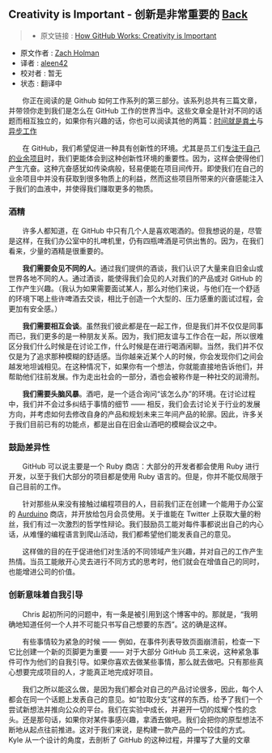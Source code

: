## Creativity is Important - 创新是非常重要的 [**Back**](./../translation.md)

> * 原文链接 : [How GitHub Works: Creativity is Important](https://zachholman.com/posts/how-github-works-creativity/)
* 原文作者 : [Zach Holman](https://zachholman.com/)
* 译者 : [aleen42](https://github.com/aleen42) 
* 校对者 : 暂无
* 状态 : 翻译中

&nbsp; &nbsp; &nbsp; &nbsp;你正在阅读的是 Github 如何工作系列的第三部分。该系列总共有三篇文章，并带领你走到我们是怎么在 GitHub 工作的世界当中。这些文章全是针对不同的话题而相互独立的，如果你有兴趣的话，你也可以阅读其他的两篇：[时间就是粪土](./../hours_are_bullshit/hours_are_bullshit.md)与[异步工作](./../be_asynchronous/be_asynchronous.md)

&nbsp; &nbsp; &nbsp; &nbsp;在 GitHub，我们希望促进一种具有创新性的环境。尤其是员工们[专注于自己的业余项目](http://zachholman.com/posts/why-github-hacks-on-side-projects)时，我们更能体会到这种创新性环境的重要性。因为，这样会使得他们产生亢奋。这种亢奋感犹如传染病般，轻易便能在项目间传开。即使我们在自己的业余项目中并没有获取到很多物质上的利益，然而这些项目所带来的兴奋感能注入于我们的血液中，并使得我们赚取更多的物质。


### 酒精

&nbsp; &nbsp; &nbsp; &nbsp;许多人都知道，在 GitHub 中只有几个人是喜欢喝酒的。但我想说的是，尽管是这样，在我们办公室中的扎啤机里，仍有四瓶啤酒是可供出售的。因为，在我们看来，少量的酒精是很重要的。

&nbsp; &nbsp; &nbsp; &nbsp;**我们需要会见不同的人**。通过我们提供的酒谈，我们认识了大量来自旧金山或世界各地不同的人。通过酒谈，能使得我们会见的人对我们的产品或对 GitHub 的工作产生兴趣。（我认为如果需要面试某人，那么对他们来说，与他们在一个舒适的环境下喝上些许啤酒去交谈，相比于创造一个大型的、压力感重的面试过程，会更加有安全感。）

&nbsp; &nbsp; &nbsp; &nbsp;**我们需要相互会谈**。虽然我们彼此都是在一起工作，但是我们并不仅仅是同事而已，我们更多的是一种朋友关系。因为，我们把友谊与工作合在一起，所以很难区分我们什么时候是在讨论工作，什么时候是在进行喝酒闲聊。当然，我们并不仅仅是为了追求那种模糊的舒适感。当你越亲近某个人的时候，你会发现你们之间会越发地坦诚相见。在这种情况下，如果你有一个想法，你就能直接地告诉他们，并帮助他们往前发展。作为走出社会的一部分，酒也会被称作是一种社交的润滑剂。

&nbsp; &nbsp; &nbsp; &nbsp;**我们需要头脑风暴**。酒吧，是一个适合询问“该怎么办”的环境。在讨论过程中，我们并不会过多纠结于事情的细节 —— 相反，我们会去讨论关于行业的发展方向，并考虑如何去修改自身的产品和规划未来三年间产品的轮廓。因此，许多关于我们目前已有的功能点，都是出自在旧金山酒吧的模糊会议之中。

### 鼓励差异性

&nbsp; &nbsp; &nbsp; &nbsp;GitHub 可以说主要是一个 Ruby 商店：大部分的开发者都会使用 Ruby 进行开发，以至于我们大部分的项目都是使用 Ruby 语言的。但是，你并不能仅局限于自己目前的工作。

&nbsp; &nbsp; &nbsp; &nbsp;针对那些从来没有接触过编程项目的人，目前我们正在创建一个能用于办公室的 [Aurduino](https://www.arduino.cc/) 商店，并开放给包月会员使用。关于谁能在 Twitter 上获取大量的粉丝，我们有过一次激烈的哲学性辩论。我们鼓励员工能对每件事都说出自己的内心话，从难懂的编程语言到爬山活动，我们都希望他们能发表自己的意见。

&nbsp; &nbsp; &nbsp; &nbsp;这样做的目的在于促进他们对生活的不同领域产生兴趣，并对自己的工作产生热情。当员工能敞开心灵去进行不同方式的思考时，他们就会在增值自己的同时，也能增进公司的价值。

### 创新意味着自我引导

&nbsp; &nbsp; &nbsp; &nbsp;Chris 起初所问的问题中，有一条是被引用到这个博客中的。那就是，“我明确地知道任何一个人并不可能只书写自己想要的东西”。这的确是这样。

&nbsp; &nbsp; &nbsp; &nbsp;有些事情较为紧急的时候 —— 例如，在事件列表导致页面崩溃前，检查一下它比创建一个新的页脚更为重要 —— 对于大部分 GitHub 员工来说，这种紧急事件可作为他们的自我引导。如果你喜欢去做某些事情，那么就去做吧。只有那些真心想要完成项目的人，才能真正地完成好项目。

&nbsp; &nbsp; &nbsp; &nbsp;我们之所以能这么做，是因为我们都会对自己的产品讨论很多，因此，每个人都会在同一个话题上发表自己的意见。如“拉取分支”这样的东西，给予了我们一个尝试新想法并推向公众的平台。我们在实验中成长，并避开一切的炫耀个性的念头。还是那句话，如果你对某件事感兴趣，拿酒去做吧。我们会把你的原型想法不断地从起点往前推进。这对于我们来说，是构建一款产品的一个较佳的方式。Kyle 从一个设计的角度，去剖析了 GitHub 的这种过程，并攥写了大量的文章

